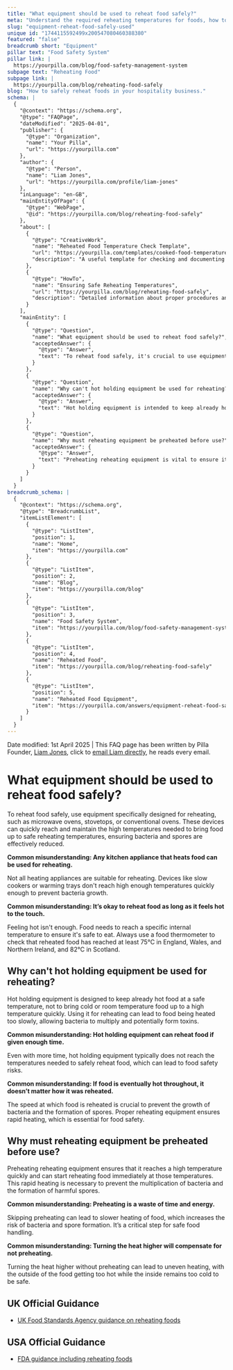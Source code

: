 ```yaml
---
title: "What equipment should be used to reheat food safely?"
meta: "Understand the required reheating temperatures for foods, how to use the Reheated Food Temperature Task Template, and corrective actions for non-compliance."
slug: "equipment-reheat-food-safely-used"
unique id: "1744115592499x200547080460388380"
featured: "false"
breadcrumb short: "Equipment"
pillar text: "Food Safety System"
pillar link: |
  https://yourpilla.com/blog/food-safety-management-system
subpage text: "Reheating Food"
subpage link: |
  https://yourpilla.com/blog/reheating-food-safely
blog: "How to safely reheat foods in your hospitality business."
schema: |
  {
    "@context": "https://schema.org",
    "@type": "FAQPage",
    "dateModified": "2025-04-01",
    "publisher": {
      "@type": "Organization",
      "name": "Your Pilla",
      "url": "https://yourpilla.com"
    },
    "author": {
      "@type": "Person",
      "name": "Liam Jones",
      "url": "https://yourpilla.com/profile/liam-jones"
    },
    "inLanguage": "en-GB",
    "mainEntityOfPage": {
      "@type": "WebPage",
      "@id": "https://yourpilla.com/blog/reheating-food-safely"
    },
    "about": [
      {
        "@type": "CreativeWork",
        "name": "Reheated Food Temperature Check Template",
        "url": "https://yourpilla.com/templates/cooked-food-temperature-check",
        "description": "A useful template for checking and documenting the internal temperatures of reheated food to ensure compliance with food safety regulations."
      },
      {
        "@type": "HowTo",
        "name": "Ensuring Safe Reheating Temperatures",
        "url": "https://yourpilla.com/blog/reheating-food-safely",
        "description": "Detailed information about proper procedures and equipment for safely reheating food to prevent bacterial growth and ensure food safety."
      }
    ],
    "mainEntity": [
      {
        "@type": "Question",
        "name": "What equipment should be used to reheat food safely?",
        "acceptedAnswer": {
          "@type": "Answer",
          "text": "To reheat food safely, it's crucial to use equipment that's specifically designed for this purpose such as microwave ovens, stovetops, or conventional ovens. These devices can attain and maintain high temperatures rapidly, ensuring that food reaches safe internal temperatures efficiently, which prevents bacteria and spores from persisting."
        }
      },
      {
        "@type": "Question",
        "name": "Why can't hot holding equipment be used for reheating?",
        "acceptedAnswer": {
          "@type": "Answer",
          "text": "Hot holding equipment is intended to keep already hot food at a safe temperature, not for reheating cold or room temperature food. Utilising this equipment for reheating can result in food being heated too slowly, fostering bacteria growth and possible toxin formation due to insufficient rapid heating."
        }
      },
      {
        "@type": "Question",
        "name": "Why must reheating equipment be preheated before use?",
        "acceptedAnswer": {
          "@type": "Answer",
          "text": "Preheating reheating equipment is vital to ensure it reaches a high enough temperature rapidly when it begins to reheat food. This practice is essential to swiftly elevate food temperatures to safe levels, preventing bacteria from multiplying and reducing the risk of spore and toxin development."
        }
      }
    ]
  }
breadcrumb_schema: |
  {
    "@context": "https://schema.org",
    "@type": "BreadcrumbList",
    "itemListElement": [
      {
        "@type": "ListItem",
        "position": 1,
        "name": "Home",
        "item": "https://yourpilla.com"
      },
      {
        "@type": "ListItem",
        "position": 2,
        "name": "Blog",
        "item": "https://yourpilla.com/blog"
      },
      {
        "@type": "ListItem",
        "position": 3,
        "name": "Food Safety System",
        "item": "https://yourpilla.com/blog/food-safety-management-system"
      },
      {
        "@type": "ListItem",
        "position": 4,
        "name": "Reheated Food",
        "item": "https://yourpilla.com/blog/reheating-food-safely"
      },
      {
        "@type": "ListItem",
        "position": 5,
        "name": "Reheated Food Equipment",
        "item": "https://yourpilla.com/answers/equipment-reheat-food-safely-used"
      }
    ]
  }
---
```


Date modified: 1st April 2025 | This FAQ page has been written by Pilla Founder, [Liam Jones](https://yourpilla.com/profile/liam-jones), click to [email Liam directly](https://mailto:liam@yourpilla.com), he reads every email.

# What equipment should be used to reheat food safely?

To reheat food safely, use equipment specifically designed for reheating, such as microwave ovens, stovetops, or conventional ovens. These devices can quickly reach and maintain the high temperatures needed to bring food up to safe reheating temperatures, ensuring bacteria and spores are effectively reduced.

**Common misunderstanding: Any kitchen appliance that heats food can be used for reheating.**

Not all heating appliances are suitable for reheating. Devices like slow cookers or warming trays don't reach high enough temperatures quickly enough to prevent bacteria growth.

**Common misunderstanding: It’s okay to reheat food as long as it feels hot to the touch.**

Feeling hot isn't enough. Food needs to reach a specific internal temperature to ensure it's safe to eat. Always use a food thermometer to check that reheated food has reached at least 75°C in England, Wales, and Northern Ireland, and 82°C in Scotland.

## Why can't hot holding equipment be used for reheating?

Hot holding equipment is designed to keep already hot food at a safe temperature, not to bring cold or room temperature food up to a high temperature quickly. Using it for reheating can lead to food being heated too slowly, allowing bacteria to multiply and potentially form toxins.

**Common misunderstanding: Hot holding equipment can reheat food if given enough time.**

Even with more time, hot holding equipment typically does not reach the temperatures needed to safely reheat food, which can lead to food safety risks.

**Common misunderstanding: If food is eventually hot throughout, it doesn’t matter how it was reheated.**

The speed at which food is reheated is crucial to prevent the growth of bacteria and the formation of spores. Proper reheating equipment ensures rapid heating, which is essential for food safety.

## Why must reheating equipment be preheated before use?

Preheating reheating equipment ensures that it reaches a high temperature quickly and can start reheating food immediately at those temperatures. This rapid heating is necessary to prevent the multiplication of bacteria and the formation of harmful spores.

**Common misunderstanding: Preheating is a waste of time and energy.**

Skipping preheating can lead to slower heating of food, which increases the risk of bacteria and spore formation. It’s a critical step for safe food handling.

**Common misunderstanding: Turning the heat higher will compensate for not preheating.**

Turning the heat higher without preheating can lead to uneven heating, with the outside of the food getting too hot while the inside remains too cold to be safe.

## UK Official Guidance

-   [UK Food Standards Agency guidance on reheating foods](https://www.food.gov.uk/sites/default/files/media/document/reheating.pdf)
    

## USA Official Guidance

-   [FDA guidance including reheating foods](https://www.fsis.usda.gov/food-safety/safe-food-handling-and-preparation/food-safety-basics/leftovers-and-food-safety#:~:text=When%20reheating%20leftovers%2C%20be%20sure,heat%20all%20the%20way%20through.)